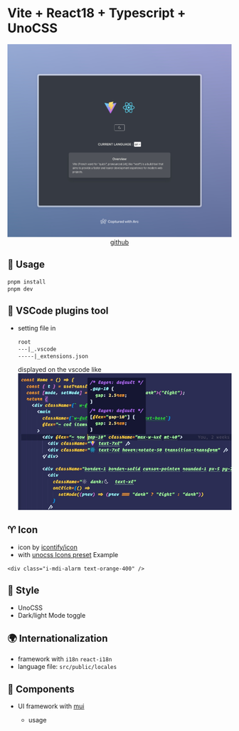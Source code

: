 # Vite + React18 + Typescript + UnoCSS

<div align="center">
    <a href="#">
        <img src="./src/assets/screenShot.jpeg"/>
    </a>
</div>

<div align="center">
    <a href="https://github.com/Fizzbow/vite-template-react-unocss">github</a>
</div>

## 🔧 Usage

```
pnpm install
pnpm dev
```

## 📝 VSCode plugins tool

- setting file in

  ```
  root
  ---|_.vscode
  -----|_extensions.json
  ```

  displayed on the vscode like
  <img src="./src/assets/vscode.jpeg"/>

## ♈️ Icon

- icon by [icontify/icon](https://icon-sets.iconify.design/)
- with [unocss Icons preset](https://unocss.dev/presets/icons) Example

```
<div class="i-mdi-alarm text-orange-400" />
```

## 🎨 Style

- UnoCSS
- Dark/light Mode toggle

## 🌍 Internationalization

- framework with `i18n` `react-i18n`
- language file: `src/public/locales`

## 🚗 Components

- UI framework with [mui](https://mui.com/material-ui/all-components/)

  - usage

  ```

  ```
